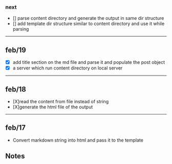 
### next
- [] parse content directory and generate the output in same dir structure
- [] add template dir structure similar to content directory and use it while parsing

-----

## feb/19
- [X] add title section on the md file and parse it and populate the post object
- [X] a server which run content directory on local server

------

## feb/18
- [X]read the content from file instead of string 
- [X]generate the html file of the output

----- 

## feb/17
- Convert markdown string into html and pass it to the template

## Notes